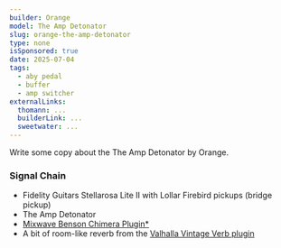 ```yaml
---
builder: Orange
model: The Amp Detonator
slug: orange-the-amp-detonator
type: none
isSponsored: true
date: 2025-07-04
tags:
  - aby pedal
  - buffer
  - amp switcher
externalLinks:
  thomann: ...
  builderLink: ...
  sweetwater: ...
---
```


Write some copy about the The Amp Detonator by Orange.

### Signal Chain

- Fidelity Guitars Stellarosa Lite II with Lollar Firebird pickups (bridge pickup)
- The Amp Detonator
- [Mixwave Benson Chimera Plugin*](https://sweetwater.sjv.io/B0N2PL)
- A bit of room-like reverb from the [Valhalla Vintage Verb plugin](https://valhalladsp.com/shop/reverb/valhalla-vintage-verb/)
